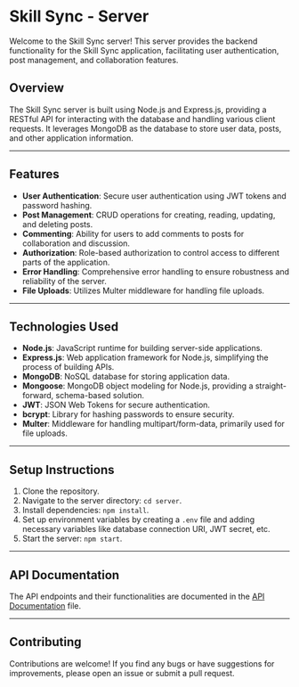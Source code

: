 # Skill Sync - Server

Welcome to the Skill Sync server! This server provides the backend functionality for the Skill Sync application, facilitating user authentication, post management, and collaboration features.

## Overview

The Skill Sync server is built using Node.js and Express.js, providing a RESTful API for interacting with the database and handling various client requests. It leverages MongoDB as the database to store user data, posts, and other application information.

---

## Features

- **User Authentication**: Secure user authentication using JWT tokens and password hashing.
- **Post Management**: CRUD operations for creating, reading, updating, and deleting posts.
- **Commenting**: Ability for users to add comments to posts for collaboration and discussion.
- **Authorization**: Role-based authorization to control access to different parts of the application.
- **Error Handling**: Comprehensive error handling to ensure robustness and reliability of the server.
- **File Uploads**: Utilizes Multer middleware for handling file uploads.

---

## Technologies Used

- **Node.js**: JavaScript runtime for building server-side applications.
- **Express.js**: Web application framework for Node.js, simplifying the process of building APIs.
- **MongoDB**: NoSQL database for storing application data.
- **Mongoose**: MongoDB object modeling for Node.js, providing a straight-forward, schema-based solution.
- **JWT**: JSON Web Tokens for secure authentication.
- **bcrypt**: Library for hashing passwords to ensure security.
- **Multer**: Middleware for handling multipart/form-data, primarily used for file uploads.

---

## Setup Instructions

1. Clone the repository.
2. Navigate to the server directory: `cd server`.
3. Install dependencies: `npm install`.
4. Set up environment variables by creating a `.env` file and adding necessary variables like database connection URI, JWT secret, etc.
5. Start the server: `npm start`.

---

## API Documentation

The API endpoints and their functionalities are documented in the [API Documentation](API_DOCUMENTATION.md) file.

---

## Contributing

Contributions are welcome! If you find any bugs or have suggestions for improvements, please open an issue or submit a pull request.

